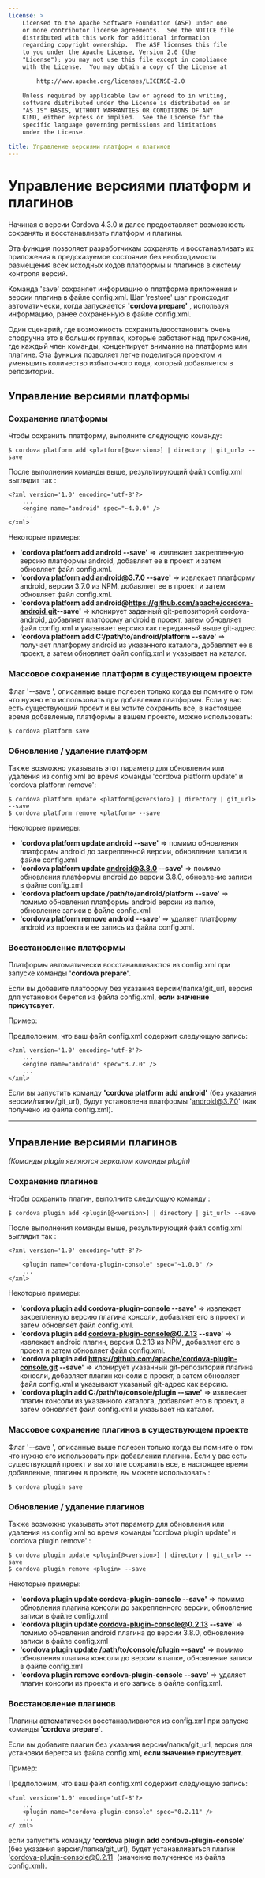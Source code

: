 ```yaml
---
license: >
    Licensed to the Apache Software Foundation (ASF) under one
    or more contributor license agreements.  See the NOTICE file
    distributed with this work for additional information
    regarding copyright ownership.  The ASF licenses this file
    to you under the Apache License, Version 2.0 (the
    "License"); you may not use this file except in compliance
    with the License.  You may obtain a copy of the License at

        http://www.apache.org/licenses/LICENSE-2.0

    Unless required by applicable law or agreed to in writing,
    software distributed under the License is distributed on an
    "AS IS" BASIS, WITHOUT WARRANTIES OR CONDITIONS OF ANY
    KIND, either express or implied.  See the License for the
    specific language governing permissions and limitations
    under the License.

title: Управление версиями платформ и плагинов
---
```


# Управление версиями платформ и плагинов

Начиная с версии Cordova 4.3.0 и далее предоставляет возможность сохранять и восстанавливать платформ и плагины.

Эта функция позволяет разработчикам сохранять и восстанавливать их приложения в предсказуемое состояние без необходимости размещения всех исходных кодов платформы и плагинов в систему контроля версий.

Команда 'save' сохраняет информацию о платформе приложения и версии плагина в файле config.xml. Шаг 'restore' шаг происходит автоматически, когда запускается **'cordova prepare'** , используя информацию, ранее сохраненную в файле config.xml.

Один сценарий, где возможность сохранить/восстановить очень сподручна это в больших группах, которые работают над приложение, где каждый член команды, концентирует внимание на платформе или плагине. Эта функция позволяет легче поделиться проектом и уменьшить количество избыточного кода, который добавляется в репозиторий.

## Управление версиями платформы

### Сохранение платформы

Чтобы сохранить платформу, выполните следующую команду:

    $ cordova platform add <platform[@<version>] | directory | git_url> --save
    

После выполнения команды выше, результирующий файл config.xml выглядит так :

    <?xml version='1.0' encoding='utf-8'?>
        ...
        <engine name="android" spec="~4.0.0" />
        ...
    </xml>
    

Некоторые примеры:

  * **'cordova platform add android --save'** => извлекает закрепленную версию платформы android, добавляет ее в проект и затем обновляет файл config.xml.
  * **'cordova platform add android@3.7.0 --save'** => извлекает платформу android, версии 3.7.0 из NPM, добавляет ее в проект и затем обновляет файл config.xml.
  * **'cordova platform add android@https://github.com/apache/cordova-android.git​ --save'** => клонирует заданный git-репозиторий cordova-android, добавляет платформу android в проект, затем обновляет файл config.xml и указывает версию как переданный выше git-адрес.
  * **'cordova platform add C:/path/to/android/platform --save'** => получает платформу android из указанного каталога, добавляет ее в проект, а затем обновляет файл config.xml и указывает на каталог.

### Массовое сохранение платформ в существующем проекте

Флаг '--save ', описанные выше полезен только когда вы помните о том что нужно его использовать при добавлении платформы. Если у вас есть существующий проект и вы хотите сохранить все, в настоящее время добавленые, платформы в вашем проекте, можно использовать:

    $ cordova platform save
    

### Обновление / удаление платформ

Также возможно указывать этот параметр для обновления или удаления из config.xml во время команды 'cordova platform update' и 'cordova platform remove':

    $ cordova platform update <platform[@<version>] | directory | git_url> --save
    $ cordova platform remove <platform> --save
    

Некоторые примеры:

  * **'cordova platform update android --save'** => помимо обновления платформы android до закрепленной версии, обновление записи в файле config.xml
  * **'cordova platform update android@3.8.0 --save'** => помимо обновления платформы android до версии 3.8.0, обновление записи в файле config.xml
  * **'cordova platform update /path/to/android/platform --save'** => помимо обновления платформы android версии из папке, обновление записи в файле config.xml
  * **'cordova platform remove android --save'** => удаляет платформу android из проекта и ее запись из файла config.xml.

### Восстановление платформы

Платформы автоматически восстанавливаются из config.xml при запуске команды **'cordova prepare'**.

Если вы добавите платформу без указания версии/папка/git_url, версия для установки берется из файла config.xml, **если значение присутсвует**.

Пример:

Предположим, что ваш файл config.xml содержит следующую запись:

    <?xml version='1.0' encoding='utf-8'?>
        ...
        <engine name="android" spec="3.7.0" />
        ...
    </xml>
    

Если вы запустить команду **'cordova platform add android'** (без указания версии/папки/git_url), будут установлена платформы 'android@3.7.0' (как получено из файла config.xml).

* * *

## Управление версиями плагинов

*(Команды plugin являются зеркалом команды plugin)*

### Сохранение плагинов

Чтобы сохранить плагин, выполните следующую команду :

    $ cordova plugin add <plugin[@<version>] | directory | git_url> --save
    

После выполнения команды выше, результирующий файл config.xml выглядит так :

    <?xml version='1.0' encoding='utf-8'?>
        ...
        <plugin name="cordova-plugin-console" spec="~1.0.0" />
        ...
    </xml>
    

Некоторые примеры:

  * **'cordova plugin add cordova-plugin-console --save'** => извлекает закрепленную версию плагина консоли, добавляет его в проект и затем обновляет файл config.xml.
  * **'cordova plugin add cordova-plugin-console@0.2.13 --save'** => извлекает android плагин, версия 0.2.13 из NPM, добавляет его в проект и затем обновляет файл config.xml.
  * **'cordova plugin add https://github.com/apache/cordova-plugin-console.git --save'** => клонирует указанный git-репозиторий плагина консоли, добавляет плагин консоли в проект, а затем обновляет файл config.xml и указывают указаный git-адрес как версию.
  * **'cordova plugin add C:/path/to/console/plugin --save'** => извлекает плагин консоли из указанного каталога, добавляет его в проект, а затем обновляет файл config.xml и указывает на каталог.

### Массовое сохранение плагинов в существующем проекте

Флаг '--save ', описанные выше полезен только когда вы помните о том что нужно его использовать при добавлении плагина. Если у вас есть существующий проект и вы хотите сохранить все, в настоящее время добавленые, плагины в проекте, вы можете использовать :

    $ cordova plugin save
    

### Обновление / удаление плагинов

Также возможно указывать этот параметр для обновления или удаления из config.xml во время команды 'cordova plugin update' и 'cordova plugin remove' :

    $ cordova plugin update <plugin[@<version>] | directory | git_url> --save
    $ cordova plugin remove <plugin> --save
    

Некоторые примеры:

  * **'cordova plugin update cordova-plugin-console --save'** => помимо обновления плагина консоли до закрепленного версии, обновление записи в файле config.xml
  * **'cordova plugin update cordova-plugin-console@0.2.13 --save'** => помимо обновления android плагина до версии 3.8.0, обновление записи в файле config.xml
  * **'cordova plugin update /path/to/console/plugin --save'** => помимо обновления плагина консоли до версии в папке, обновление записи в файле config.xml
  * **'cordova plugin remove cordova-plugin-console --save'** => удаляет плагин консоли из проекта и его запись в файле config.xml.

### Восстановление плагинов

Плагины автоматически восстанавливаются из config.xml при запуске команды **'cordova prepare'**.

Если вы добавите плагин без указания версии/папка/git_url, версия для установки берется из файла config.xml, **если значение присутсвует**.

Пример:

Предположим, что ваш файл config.xml содержит следующую запись:

    <?xml version='1.0' encoding='utf-8'?>
        ...
        <plugin name="cordova-plugin-console" spec="0.2.11" />
        ...
    </ xml>
    

если запустить команду **'cordova plugin add cordova-plugin-console'** (без указания версия/папка/git_url), будет устанавливаться плагин 'cordova-plugin-console@0.2.11' (значение полученное из файла config.xml).